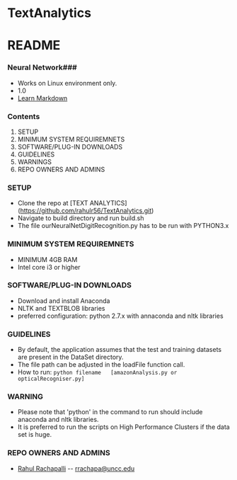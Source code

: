 # TextAnalytics

# README #

### Neural Network###

* Works on Linux environment only.
* 1.0
* [Learn Markdown](http://scikit-learn.org/stable/modules/tree.html)

### Contents ###
1.    SETUP
2.    MINIMUM SYSTEM REQUIREMNETS
3.    SOFTWARE/PLUG-IN DOWNLOADS
4.    GUIDELINES
5.    WARNINGS
6.    REPO OWNERS AND ADMINS 

###  SETUP ###
* Clone the repo at [TEXT ANALYTICS] (https://github.com/rahulr56/TextAnalytics.git)
* Navigate to build directory and run build.sh
* The file ourNeuralNetDigitRecognition.py has to be run with PYTHON3.x

### MINIMUM SYSTEM REQUIREMNETS ###
* MINIMUM 4GB RAM
* Intel core i3 or higher

### SOFTWARE/PLUG-IN DOWNLOADS ###
* Download and install Anaconda
* NLTK and TEXTBLOB libraries
* preferred configuration: python 2.7.x with annaconda and nltk libraries

### GUIDELINES ###
* By default, the application assumes that the test and training datasets are present in the DataSet directory.
* The file path can be adjusted in the loadFile function call.                           
* How to run: `python filename   [amazonAnalysis.py or opticalRecogniser.py]`

### WARNING ###
* Please note that 'python' in the command to run should include anaconda and nltk libraries.
* It is preferred to run the scripts on High Performance Clusters if the data set is huge.

### REPO OWNERS AND ADMINS ###
- [Rahul Rachapalli](https://github.com/rahulr56)        --      rrachapa@uncc.edu


